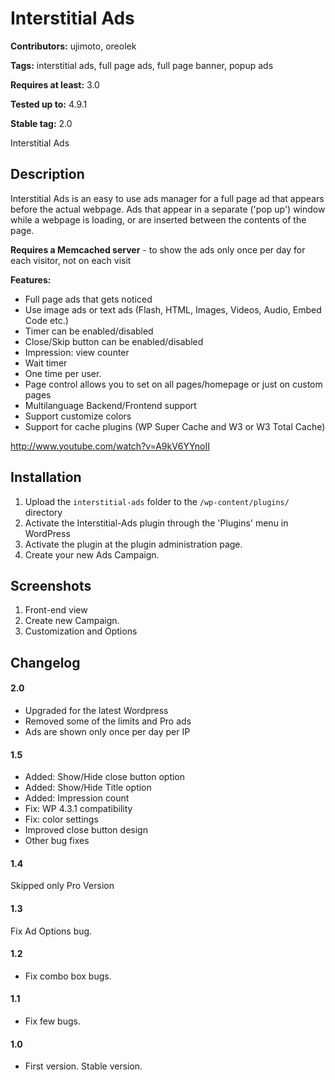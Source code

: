 # Interstitial Ads

**Contributors:** ujimoto, oreolek

**Tags:** interstitial ads, full page ads, full page banner, popup ads

**Requires at least:** 3.0

**Tested up to:** 4.9.1

**Stable tag:** 2.0

Interstitial Ads

## Description

Interstitial Ads is an easy to use ads manager for a full page ad that appears before the actual webpage. Ads that appear in a separate ('pop up') window while a webpage is loading, or are inserted between the contents of the page.

**Requires a Memcached server** - to show the ads only once per day for each visitor, not on each visit

**Features:**

* Full page ads that gets noticed
* Use image ads or text ads (Flash, HTML, Images, Videos, Audio, Embed Code etc.)
* Timer can be enabled/disabled
* Close/Skip button can be enabled/disabled
* Impression: view counter
* Wait timer
* One time per user.
* Page control allows you to set on all pages/homepage or just on custom pages
* Multilanguage Backend/Frontend support
* Support customize colors
* Support for cache plugins (WP Super Cache and W3 or W3 Total Cache)

http://www.youtube.com/watch?v=A9kV6YYnoII

## Installation

1. Upload the `interstitial-ads` folder to the `/wp-content/plugins/` directory
2. Activate the Interstitial-Ads plugin through the 'Plugins' menu in WordPress
3. Activate the plugin at the plugin administration page.
4. Create your new Ads Campaign.

## Screenshots

1. Front-end view
2. Create new Campaign.
3. Customization and Options

## Changelog

#### 2.0
* Upgraded for the latest Wordpress
* Removed some of the limits and Pro ads
* Ads are shown only once per day per IP

#### 1.5

* Added: Show/Hide close button option
* Added: Show/Hide Title option
* Added: Impression count 
* Fix: WP 4.3.1 compatibility
* Fix: color settings
* Improved close button design
* Other bug fixes

#### 1.4
Skipped only Pro Version

#### 1.3
Fix Ad Options bug.

#### 1.2

* Fix combo box bugs.

#### 1.1

* Fix few bugs.

#### 1.0

* First version. Stable version.
